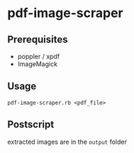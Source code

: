 # pdf-image-scraper

## Prerequisites

* poppler / xpdf
* ImageMagick

## Usage

`pdf-image-scraper.rb <pdf_file>`

## Postscript

extracted images are in the `output` folder
